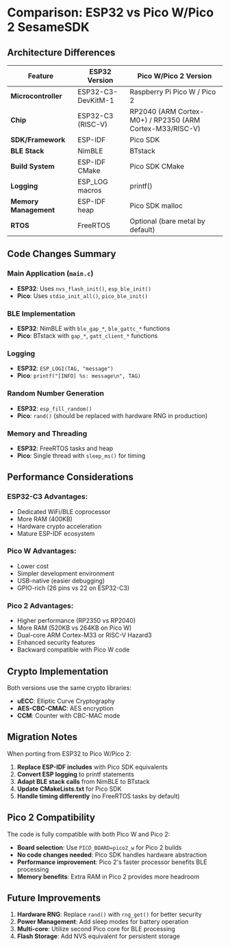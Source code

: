 # Comparison: ESP32 vs Pico W/Pico 2 SesameSDK

## Architecture Differences

| Feature | ESP32 Version | Pico W/Pico 2 Version |
|---------|---------------|------------------------|
| **Microcontroller** | ESP32-C3-DevKitM-1 | Raspberry Pi Pico W / Pico 2 |
| **Chip** | ESP32-C3 (RISC-V) | RP2040 (ARM Cortex-M0+) / RP2350 (ARM Cortex-M33/RISC-V) |
| **SDK/Framework** | ESP-IDF | Pico SDK |
| **BLE Stack** | NimBLE | BTstack |
| **Build System** | ESP-IDF CMake | Pico SDK CMake |
| **Logging** | ESP_LOG macros | printf() |
| **Memory Management** | ESP-IDF heap | Pico SDK malloc |
| **RTOS** | FreeRTOS | Optional (bare metal by default) |

## Code Changes Summary

### Main Application (`main.c`)
- **ESP32**: Uses `nvs_flash_init()`, `esp_ble_init()`
- **Pico**: Uses `stdio_init_all()`, `pico_ble_init()`

### BLE Implementation
- **ESP32**: NimBLE with `ble_gap_*`, `ble_gattc_*` functions
- **Pico**: BTstack with `gap_*`, `gatt_client_*` functions

### Logging
- **ESP32**: `ESP_LOGI(TAG, "message")`
- **Pico**: `printf("[INFO] %s: message\n", TAG)`

### Random Number Generation
- **ESP32**: `esp_fill_random()`
- **Pico**: `rand()` (should be replaced with hardware RNG in production)

### Memory and Threading
- **ESP32**: FreeRTOS tasks and heap
- **Pico**: Single thread with `sleep_ms()` for timing

## Performance Considerations

### ESP32-C3 Advantages:
- Dedicated WiFi/BLE coprocessor
- More RAM (400KB)
- Hardware crypto acceleration
- Mature ESP-IDF ecosystem

### Pico W Advantages:
- Lower cost
- Simpler development environment
- USB-native (easier debugging)
- GPIO-rich (26 pins vs 22 on ESP32-C3)

### Pico 2 Advantages:
- Higher performance (RP2350 vs RP2040)
- More RAM (520KB vs 264KB on Pico W)
- Dual-core ARM Cortex-M33 or RISC-V Hazard3
- Enhanced security features
- Backward compatible with Pico W code

## Crypto Implementation
Both versions use the same crypto libraries:
- **uECC**: Elliptic Curve Cryptography
- **AES-CBC-CMAC**: AES encryption
- **CCM**: Counter with CBC-MAC mode

## Migration Notes

When porting from ESP32 to Pico W/Pico 2:

1. **Replace ESP-IDF includes** with Pico SDK equivalents
2. **Convert ESP logging** to printf statements  
3. **Adapt BLE stack calls** from NimBLE to BTstack
4. **Update CMakeLists.txt** for Pico SDK
5. **Handle timing differently** (no FreeRTOS tasks by default)

## Pico 2 Compatibility

The code is fully compatible with both Pico W and Pico 2:
- **Board selection**: Use `PICO_BOARD=pico2_w` for Pico 2 builds
- **No code changes needed**: Pico SDK handles hardware abstraction
- **Performance improvement**: Pico 2's faster processor benefits BLE processing
- **Memory benefits**: Extra RAM in Pico 2 provides more headroom

## Future Improvements

1. **Hardware RNG**: Replace `rand()` with `rng_get()` for better security
2. **Power Management**: Add sleep modes for battery operation
3. **Multi-core**: Utilize second Pico core for BLE processing
4. **Flash Storage**: Add NVS equivalent for persistent storage